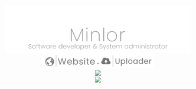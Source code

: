 <div align="center">
  <a href="https://github.com/Minlor">
    <img align="center" src="https://raw.githubusercontent.com/Minlor/Minlor/main/Github.png"/>
  </a>
  <br>
  <a href="https://minlor.net">
    <img align="center" src="https://raw.githubusercontent.com/Minlor/Minlor/main/Website.png?IHateCaching"/>
  </a>
  <a href="https://cdn.minlor.net">
    <img align="center" src="https://raw.githubusercontent.com/Minlor/Minlor/main/Uploader.png?IHateCaching"/>
  </a>
  <br>
  <a href="https://github.com/Minlor">
    <img align="center" src="http://github-readme-streak-stats.herokuapp.com?user=Minlor&theme=transparent&hide_border=true&fire=6ABCEB&stroke=73EBD6&ring=266FEB&sideNums=8BE0EB&currStreakNum=5EBDEB&dates=7DA6EB&currStreakLabel=76E2EB&sideLabels=76CFEB"/>
  </a>
  <br>
  <a href="https://github.com/Minlor">
    <img align="center" src="https://github-readme-stats.vercel.app/api?username=Minlor&count_private=true&show_icons=true&theme=transparent&hide_border=true" />
  </a>
  <br>
 </div>
